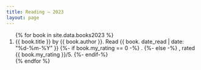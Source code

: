 ```yaml
---
title: Reading – 2023
layout: page
---
```


<ol reversed>
{% for book in site.data.books2023 %}
	<li>
		{{ book.title }} by {{ book.author }}. Read {{ book. date_read | date: "%d-%m-%Y" }}
		{%- if book.my_rating == 0 -%}
		.
		{%- else -%}
		, rated {{ book.my_rating }}/5.
		{%- endif-%}
	</li>
{% endfor %}
</ol>